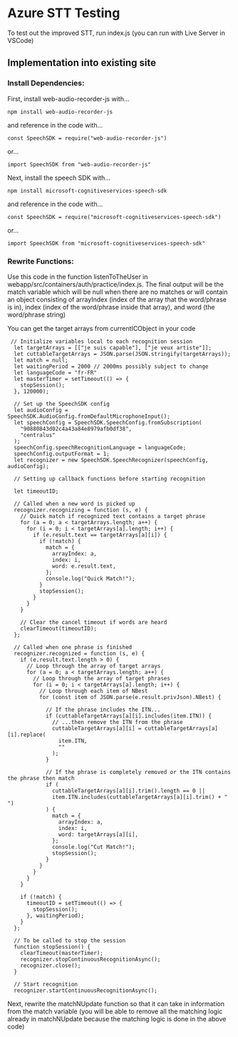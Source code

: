 # Azure STT Testing

To test out the improved STT, run index.js (you can run with Live Server in VSCode)

## Implementation into existing site

### Install Dependencies:

First, install web-audio-recorder-js with...

```
npm install web-audio-recorder-js
```

and reference in the code with...

```
const SpeechSDK = require("web-audio-recorder-js")
```

or...

```
import SpeechSDK from "web-audio-recorder-js"
```

Next, install the speech SDK with...

```
npm install microsoft-cognitiveservices-speech-sdk
```

and reference in the code with...

```
const SpeechSDK = require("microsoft-cognitiveservices-speech-sdk")
```

or...

```
import SpeechSDK from "microsoft-cognitiveservices-speech-sdk"
```

### Rewrite Functions:

Use this code in the function listenToTheUser in webapp/src/containers/auth/practice/index.js. The final output will be the match variable which will be null when there are no matches or will contain an object consisting of arrayIndex (index of the array that the word/phrase is in), index (index of the word/phrase inside that array), and word (the word/phrase string)

You can get the target arrays from currentICObject in your code

```
 // Initialize variables local to each recognition session
  let targetArrays = [["je suis capable"], ["je veux artiste"]];
  let cuttableTargetArrays = JSON.parse(JSON.stringify(targetArrays));
  let match = null;
  let waitingPeriod = 2000 // 2000ms possibly subject to change
  let languageCode = "fr-FR"
  let masterTimer = setTimeout(() => {
    stopSession();
  }, 120000);

  // Set up the SpeechSDK config
  let audioConfig = SpeechSDK.AudioConfig.fromDefaultMicrophoneInput();
  let speechConfig = SpeechSDK.SpeechConfig.fromSubscription(
    "90880843d02c4a43a84e8979afb0df38",
    "centralus"
  );
  speechConfig.speechRecognitionLanguage = languageCode;
  speechConfig.outputFormat = 1;
  let recognizer = new SpeechSDK.SpeechRecognizer(speechConfig, audioConfig);

  // Setting up callback functions before starting recognition

  let timeoutID;

  // Called when a new word is picked up
  recognizer.recognizing = function (s, e) {
    // Quick match if recognized text contains a target phrase
    for (a = 0; a < targetArrays.length; a++) {
      for (i = 0; i < targetArrays[a].length; i++) {
        if (e.result.text == targetArrays[a][i]) {
          if (!match) {
            match = {
              arrayIndex: a,
              index: i,
              word: e.result.text,
            };
            console.log("Quick Match!");
          }
          stopSession();
        }
      }
    }

    // Clear the cancel timeout if words are heard
    clearTimeout(timeoutID);
  };

  // Called when one phrase is finished
  recognizer.recognized = function (s, e) {
    if (e.result.text.length > 0) {
      // Loop through the array of target arrays
      for (a = 0; a < targetArrays.length; a++) {
        // Loop through the array of target phrases
        for (i = 0; i < targetArrays[a].length; i++) {
          // Loop through each item of NBest
          for (const item of JSON.parse(e.result.privJson).NBest) {

            // If the phrase includes the ITN...
            if (cuttableTargetArrays[a][i].includes(item.ITN)) {
              // ...then remove the ITN from the phrase
              cuttableTargetArrays[a][i] = cuttableTargetArrays[a][i].replace(
                item.ITN,
                ""
              );
            }

            // If the phrase is completely removed or the ITN contains the phrase then match
            if (
              cuttableTargetArrays[a][i].trim().length == 0 ||
              item.ITN.includes(cuttableTargetArrays[a][i].trim() + " ")
            ) {
              match = {
                arrayIndex: a,
                index: i,
                word: targetArrays[a][i],
              };
              console.log("Cut Match!");
              stopSession();
            }
          }
        }
      }
    }

    if (!match) {
      timeoutID = setTimeout(() => {
        stopSession();
      }, waitingPeriod);
    }
  };

  // To be called to stop the session
  function stopSession() {
    clearTimeout(masterTimer);
    recognizer.stopContinuousRecognitionAsync();
    recognizer.close();
  }

  // Start recognition
  recognizer.startContinuousRecognitionAsync();

```

Next, rewrite the matchNUpdate function so that it can take in information from the match variable (you will be able to remove all the matching logic already in matchNUpdate because the matching logic is done in the above code)
